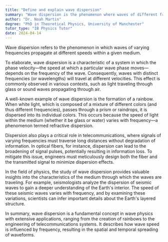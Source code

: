 ```yaml
---
title: "Define and explain wave dispersion"
summary: "Wave dispersion is the phenomenon where waves of different frequencies travel at different speeds in a medium."
author: "Dr. Noah Martin"
degree: "PhD in Theoretical Physics, University of Manchester"
tutor_type: "IB Physics Tutor"
date: 2024-04-14
---
```


Wave dispersion refers to the phenomenon in which waves of varying frequencies propagate at different speeds within a given medium.

To elaborate, wave dispersion is a characteristic of a system in which the phase velocity—the speed at which a particular wave phase moves—depends on the frequency of the wave. Consequently, waves with distinct frequencies (or wavelengths) will travel at different velocities. This effect is commonly observed in various contexts, such as light traveling through glass or sound waves propagating through air.

A well-known example of wave dispersion is the formation of a rainbow. When white light, which is composed of a mixture of different colors (and thus different frequencies), passes through a prism or raindrops, it is dispersed into its individual colors. This occurs because the speed of light within the medium (whether it be glass or water) varies with frequency—a phenomenon termed refractive dispersion.

Dispersion also plays a critical role in telecommunications, where signals of varying frequencies must traverse long distances without degradation of information. In optical fibers, for instance, dispersion can lead to the broadening of signal pulses, potentially resulting in information loss. To mitigate this issue, engineers must meticulously design both the fiber and the transmitted signal to minimize dispersion effects.

In the field of physics, the study of wave dispersion provides valuable insights into the characteristics of the medium through which the waves are traveling. For example, seismologists analyze the dispersion of seismic waves to gain a deeper understanding of the Earth's interior. The speed of these seismic waves varies with frequency, and by examining these variations, scientists can infer important details about the Earth's layered structure.

In summary, wave dispersion is a fundamental concept in wave physics with extensive applications, ranging from the creation of rainbows to the engineering of telecommunications systems. It describes how wave speed is influenced by frequency, resulting in the spatial and temporal spreading of waveforms.
    